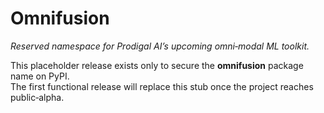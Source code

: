 # Omnifusion

*Reserved namespace for Prodigal AI’s upcoming omni‑modal ML toolkit.*

This placeholder release exists only to secure the **omnifusion** package name on PyPI.  
The first functional release will replace this stub once the project reaches public‑alpha.